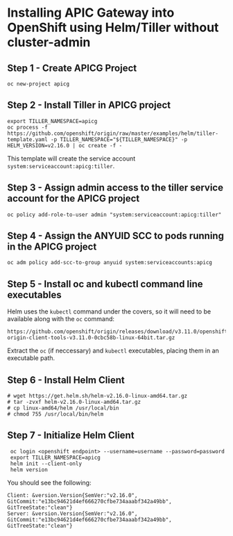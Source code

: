 # Installing APIC Gateway into OpenShift using Helm/Tiller without cluster-admin


## Step 1 - Create APICG Project

```
oc new-project apicg
```

## Step 2 - Install Tiller in APICG project

```
export TILLER_NAMESPACE=apicg
oc process -f https://github.com/openshift/origin/raw/master/examples/helm/tiller-template.yaml -p TILLER_NAMESPACE="${TILLER_NAMESPACE}" -p HELM_VERSION=v2.16.0 | oc create -f -
```

This template will create the service account `system:serviceaccount:apicg:tiller`.  

## Step 3 - Assign admin access to the tiller service account for the APICG project

```
oc policy add-role-to-user admin "system:serviceaccount:apicg:tiller"
```

## Step 4 - Assign the ANYUID SCC to pods running in the APICG project

```
oc adm policy add-scc-to-group anyuid system:serviceaccounts:apicg
```

## Step 5 - Install oc and kubectl command line executables

Helm uses the `kubectl` command under the covers, so it will need to be available along with the `oc` command:

```
https://github.com/openshift/origin/releases/download/v3.11.0/openshift-origin-client-tools-v3.11.0-0cbc58b-linux-64bit.tar.gz
```

Extract the `oc` (if neccessary) and `kubectl` executables, placing them in an executable path.


## Step 6 - Install Helm Client

```
# wget https://get.helm.sh/helm-v2.16.0-linux-amd64.tar.gz
# tar -zvxf helm-v2.16.0-linux-amd64.tar.gz
# cp linux-amd64/helm /usr/local/bin
# chmod 755 /usr/local/bin/helm
```

## Step 7 - Initialize Helm Client

```
 oc login <openshift endpoint> --username=username --password=password
 export TILLER_NAMESPACE=apicg
 helm init --client-only
 helm version
```

You should see the following:

```
Client: &version.Version{SemVer:"v2.16.0", GitCommit:"e13bc94621d4ef666270cfbe734aaabf342a49bb", GitTreeState:"clean"}
Server: &version.Version{SemVer:"v2.16.0", GitCommit:"e13bc94621d4ef666270cfbe734aaabf342a49bb", GitTreeState:"clean"}
```

